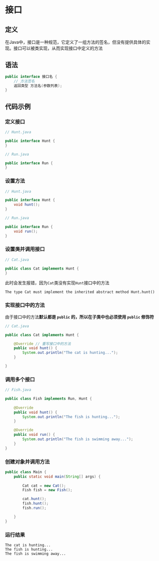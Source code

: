 # 接口

## 定义

在Java中，接口是一种规范，它定义了一组方法的签名，但没有提供具体的实现。接口可以被类实现，从而实现接口中定义的方法

## 语法

```java
public interface 接口名 {
    // 方法签名
    返回类型 方法名(参数列表);
}
```

## 代码示例

### 定义接口

```java
// Hunt.java

public interface Hunt {   
}
```

```java
// Run.java

public interface Run {   
}
```

### 设置方法

```java
// Hunt.java

public interface Hunt {
    void hunt();
}
```

```java
// Run.java

public interface Run {   
    void run();
}
```

### 设置类并调用接口

```java
// Cat.java

public class Cat implements Hunt {
}
```

此时会发生报错，因为`Cat`类没有实现`Hunt`接口中的方法

```
The type Cat must implement the inherited abstract method Hunt.hunt()
```

### 实现接口中的方法

由于接口中的方法**默认都是 `public` 的，所以在子类中也必须使用 `public` 修饰符**

```java
// Cat.java

public class Cat implements Hunt {

    @Override // 重写接口中的方法
    public void hunt() {
        System.out.println("The cat is hunting...");
    }

}
```

### 调用多个接口

```java
// Fish.java

public class Fish implements Run, Hunt {
    
    @Override
    public void hunt() {
        System.out.println("The fish is hunting...");
    }

    @Override
    public void run() {
        System.out.println("The fish is swimming away...");
    }
}
```

### 创建对象并调用方法

```java
public class Main {
    public static void main(String[] args) {
        
        Cat cat = new Cat();
        Fish fish = new Fish();

        cat.hunt();
        fish.hunt();
        fish.run();

    }
}
```

### 运行结果

```
The cat is hunting...
The fish is hunting...
The fish is swimming away...
```